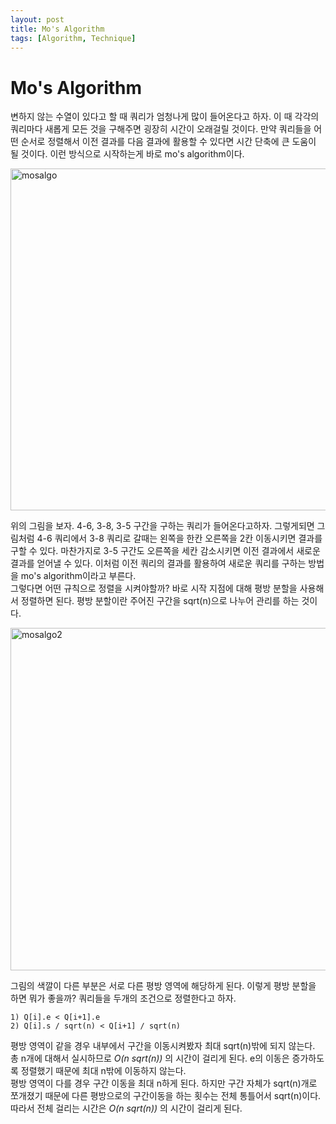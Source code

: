 ```yaml
---
layout: post
title: Mo's Algorithm
tags: [Algorithm, Technique]
---
```

# Mo's Algorithm
변하지 않는 수열이 있다고 할 때 쿼리가 엄청나게 많이 들어온다고 하자. 이 때 각각의 쿼리마다 새롭게 모든 것을 구해주면 굉장히 시간이 오래걸릴 것이다. 만약 쿼리들을 어떤 순서로 정렬해서 이전 결과를 다음 결과에 활용할 수 있다면 시간 단축에 큰 도움이 될 것이다. 이런 방식으로 시작하는게 바로 mo's algorithm이다.

<img width="547" alt="mosalgo" src="https://user-images.githubusercontent.com/78075226/119963243-d4e19600-bfe2-11eb-9a5c-d74368d56053.png">

위의 그림을 보자. 4-6, 3-8, 3-5 구간을 구하는 쿼리가 들어온다고하자. 그렇게되면 그림처럼 4-6 쿼리에서 3-8 쿼리로 갈때는 왼쪽을 한칸 오른쪽을 2칸 이동시키면 결과를 구할 수 있다. 마찬가지로 3-5 구간도 오른쪽을 세칸 감소시키면 이전 결과에서 새로운 결과를 얻어낼 수 있다. 이처럼 이전 쿼리의 결과를 활용하여 새로운 쿼리를 구하는 방법을 mo's algorithm이라고 부른다.  
그렇다면 어떤 규칙으로 정렬을 시켜야할까? 바로 시작 지점에 대해 평방 분할을 사용해서 정렬하면 된다. 평방 분할이란 주어진 구간을 sqrt(n)으로 나누어 관리를 하는 것이다. 

<img width="548" alt="mosalgo2" src="https://user-images.githubusercontent.com/78075226/119964326-10309480-bfe4-11eb-9b39-cb3eccbfe34b.png">

그림의 색깔이 다른 부분은 서로 다른 평방 영역에 해당하게 된다. 이렇게 평방 분할을 하면 뭐가 좋을까? 쿼리들을 두개의 조건으로 정렬한다고 하자.
```
1) Q[i].e < Q[i+1].e
2) Q[i].s / sqrt(n) < Q[i+1] / sqrt(n)
```
평방 영역이 같을 경우 내부에서 구간을 이동시켜봤자 최대 sqrt(n)밖에 되지 않는다. 총 n개에 대해서 실시하므로 *O(n sqrt(n))* 의 시간이 걸리게 된다. e의 이동은 증가하도록 정렬했기 때문에 최대 n밖에 이동하지 않는다.  
평방 영역이 다를 경우 구간 이동을 최대 n하게 된다. 하지만 구간 자체가 sqrt(n)개로 쪼개졌기 때문에 다른 평방으로의 구간이동을 하는 횟수는 전체 통틀어서 sqrt(n)이다. 따라서 전체 걸리는 시간은 *O(n sqrt(n))* 의 시간이 걸리게 된다.
